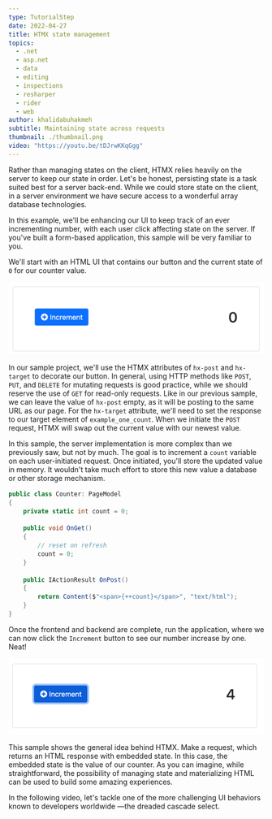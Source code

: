 ```yaml
---
type: TutorialStep
date: 2022-04-27
title: HTMX state management
topics:
  - .net
  - asp.net
  - data
  - editing
  - inspections
  - resharper
  - rider
  - web
author: khalidabuhakmeh
subtitle: Maintaining state across requests
thumbnail: ./thumbnail.png
video: "https://youtu.be/tDJrwKKqGgg"
---
```


Rather than managing states on the client, HTMX relies heavily on the server to keep our state in order. Let's be honest, persisting state is a task suited best for a server back-end. While we could store state on the client, in a server environment we have secure access to a wonderful array database technologies.

In this example, we'll be enhancing our UI to keep track of an ever incrementing number, with each user click affecting state on the server. If you've built a form-based application, this sample will be very familiar to you.

We'll start with an HTML UI that contains our button and the current state of `0` for our counter value.

![initial UI for HTMX counter sample](initial-ui.png)

In our sample project, we'll use the HTMX attributes of `hx-post` and `hx-target` to decorate our button. In general, using HTTP methods like `POST`, `PUT`, and `DELETE` for mutating requests is good practice, while we should reserve the use of `GET` for read-only requests. Like in our previous sample, we can leave the value of `hx-post` empty, as it will be posting to the same URL as our page. For the `hx-target` attribute, we'll need to set the response to our target element of `example_one_count`. When we initiate the `POST` request, HTMX will swap out the current value with our newest value.

In this sample, the server implementation is more complex than we previously saw, but not by much. The goal is to increment a `count` variable on each user-initiated request. Once initiated, you'll store the updated value in memory. It wouldn't take much effort to store this new value a database or other storage mechanism.

```csharp
public class Counter: PageModel
{
    private static int count = 0;

    public void OnGet()
    {
        // reset on refresh
        count = 0;
    }

    public IActionResult OnPost()
    {
        return Content($"<span>{++count}</span>", "text/html");
    }
}
```

Once the frontend and backend are complete, run the application, where we can now click the `Increment` button to see our number increase by one. Neat!

![completed counter sample with HTMX](completed-count.png)

This sample shows the general idea behind HTMX. Make a request, which returns an HTML response with embedded state. In this case, the embedded state is the value of our counter. As you can imagine, while straightforward, the possibility of managing state and materializing HTML can be used to build some amazing experiences.

In the following video, let's tackle one of the more challenging UI behaviors known to developers worldwide —the dreaded cascade select.
